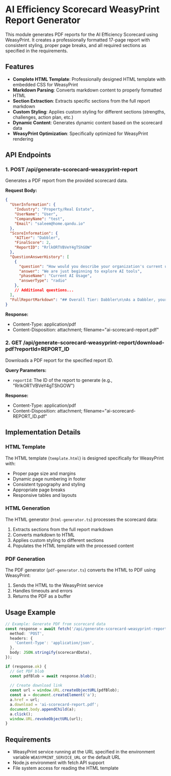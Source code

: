 # AI Efficiency Scorecard WeasyPrint Report Generator

This module generates PDF reports for the AI Efficiency Scorecard using WeasyPrint. It creates a professionally formatted 17-page report with consistent styling, proper page breaks, and all required sections as specified in the requirements.

## Features

- **Complete HTML Template**: Professionally designed HTML template with embedded CSS for WeasyPrint
- **Markdown Parsing**: Converts markdown content to properly formatted HTML
- **Section Extraction**: Extracts specific sections from the full report markdown
- **Custom Styling**: Applies custom styling for different sections (strengths, challenges, action plan, etc.)
- **Dynamic Content**: Generates dynamic content based on the scorecard data
- **WeasyPrint Optimization**: Specifically optimized for WeasyPrint rendering

## API Endpoints

### 1. POST /api/generate-scorecard-weasyprint-report

Generates a PDF report from the provided scorecard data.

**Request Body:**
```json
{
  "UserInformation": {
    "Industry": "Property/Real Estate",
    "UserName": "User",
    "CompanyName": "test",
    "Email": "saleem@home.qandu.io"
  },
  "ScoreInformation": {
    "AITier": "Dabbler",
    "FinalScore": 2,
    "ReportID": "RrlkORTVBVeY4gTShGOW"
  },
  "QuestionAnswerHistory": [
    {
      "question": "How would you describe your organization's current use of AI tools?",
      "answer": "We are just beginning to explore AI tools",
      "phaseName": "Current AI Usage",
      "answerType": "radio"
    },
    // Additional questions...
  ],
  "FullReportMarkdown": "## Overall Tier: Dabbler\n\nAs a Dabbler, your organization is..."
}
```

**Response:**
- Content-Type: application/pdf
- Content-Disposition: attachment; filename="ai-scorecard-report.pdf"

### 2. GET /api/generate-scorecard-weasyprint-report/download-pdf?reportId=REPORT_ID

Downloads a PDF report for the specified report ID.

**Query Parameters:**
- `reportId`: The ID of the report to generate (e.g., "RrlkORTVBVeY4gTShGOW")

**Response:**
- Content-Type: application/pdf
- Content-Disposition: attachment; filename="ai-scorecard-REPORT_ID.pdf"

## Implementation Details

### HTML Template

The HTML template (`template.html`) is designed specifically for WeasyPrint with:
- Proper page size and margins
- Dynamic page numbering in footer
- Consistent typography and styling
- Appropriate page breaks
- Responsive tables and layouts

### HTML Generation

The HTML generator (`html-generator.ts`) processes the scorecard data:
1. Extracts sections from the full report markdown
2. Converts markdown to HTML
3. Applies custom styling to different sections
4. Populates the HTML template with the processed content

### PDF Generation

The PDF generator (`pdf-generator.ts`) converts the HTML to PDF using WeasyPrint:
1. Sends the HTML to the WeasyPrint service
2. Handles timeouts and errors
3. Returns the PDF as a buffer

## Usage Example

```typescript
// Example: Generate PDF from scorecard data
const response = await fetch('/api/generate-scorecard-weasyprint-report', {
  method: 'POST',
  headers: {
    'Content-Type': 'application/json',
  },
  body: JSON.stringify(scorecardData),
});

if (response.ok) {
  // Get PDF blob
  const pdfBlob = await response.blob();
  
  // Create download link
  const url = window.URL.createObjectURL(pdfBlob);
  const a = document.createElement('a');
  a.href = url;
  a.download = 'ai-scorecard-report.pdf';
  document.body.appendChild(a);
  a.click();
  window.URL.revokeObjectURL(url);
}
```

## Requirements

- WeasyPrint service running at the URL specified in the environment variable `WEASYPRINT_SERVICE_URL` or the default URL
- Node.js environment with fetch API support
- File system access for reading the HTML template 